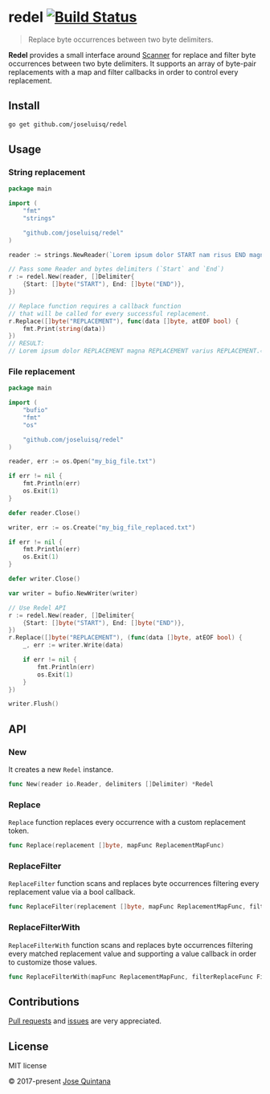 # redel [![Build Status](https://travis-ci.org/joseluisq/redel.svg?branch=master)](https://travis-ci.org/joseluisq/redel)

> Replace byte occurrences between two byte delimiters.

__Redel__ provides a small interface around [Scanner](https://golang.org/pkg/text/scanner/) for replace and filter byte occurrences between two byte delimiters. It supports an array of byte-pair replacements with a map and filter callbacks in order to control every replacement.

## Install

```sh
go get github.com/joseluisq/redel
```

## Usage

### String replacement

```go
package main

import (
	"fmt"
	"strings"

	"github.com/joseluisq/redel"
)

reader := strings.NewReader(`Lorem ipsum dolor START nam risus END magna START suscipit. END varius START sapien END.`)

// Pass some Reader and bytes delimiters (`Start` and `End`)
r := redel.New(reader, []Delimiter{
	{Start: []byte("START"), End: []byte("END")},
})

// Replace function requires a callback function
// that will be called for every successful replacement.
r.Replace([]byte("REPLACEMENT"), func(data []byte, atEOF bool) {
	fmt.Print(string(data))
})
// RESULT:
// Lorem ipsum dolor REPLACEMENT magna REPLACEMENT varius REPLACEMENT.⏎
```

### File replacement

```go
package main

import (
	"bufio"
	"fmt"
	"os"

	"github.com/joseluisq/redel"
)

reader, err := os.Open("my_big_file.txt")

if err != nil {
	fmt.Println(err)
	os.Exit(1)
}

defer reader.Close()

writer, err := os.Create("my_big_file_replaced.txt")

if err != nil {
	fmt.Println(err)
	os.Exit(1)
}

defer writer.Close()

var writer = bufio.NewWriter(writer)

// Use Redel API
r := redel.New(reader, []Delimiter{
	{Start: []byte("START"), End: []byte("END")},
})
r.Replace([]byte("REPLACEMENT"), (func(data []byte, atEOF bool) {
	_, err := writer.Write(data)

	if err != nil {
		fmt.Println(err)
		os.Exit(1)
	}
})

writer.Flush()
```

## API

### New

It creates a new `Redel` instance.

```go
func New(reader io.Reader, delimiters []Delimiter) *Redel
```

### Replace

`Replace` function replaces every occurrence with a custom replacement token.

```go
func Replace(replacement []byte, mapFunc ReplacementMapFunc)
```

### ReplaceFilter

`ReplaceFilter` function scans and replaces byte occurrences filtering every replacement value via a bool callback.

```go
func ReplaceFilter(replacement []byte, mapFunc ReplacementMapFunc, filterFunc FilterValueFunc, preserveDelimiters bool)
```

### ReplaceFilterWith

`ReplaceFilterWith` function scans and replaces byte occurrences filtering every matched replacement value and supporting a value callback in order to customize those values.

```go
func ReplaceFilterWith(mapFunc ReplacementMapFunc, filterReplaceFunc FilterValueReplaceFunc, preserveDelimiters bool)
```

## Contributions

[Pull requests](https://github.com/joseluisq/redel/pulls) and [issues](https://github.com/joseluisq/redel/issues) are very appreciated.

## License
MIT license

© 2017-present [Jose Quintana](http://git.io/joseluisq)
